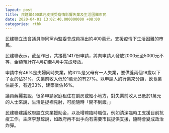 ```yaml
---
layout: post
title: 民建聯400萬元支援受疫情影響失業及生活困難市民
date: 2020-04-01 13:02:40.000000000 +08:00
categories: rthk
---
```


民建聯立法會議員聯同黨內監委會成員捐出約400萬元，支援疫情下生活困難的市民。

民建聯表示，截至昨日，共接獲1417份申請，將向申請人發放2000元至5000元不等，金額預計在4月初至4月中完成發放。

申請中有46%是夫婦同時失業，約31%是父母有一人失業，要供養兩個18歲以下子女的佔31%，失業前收入低於1萬元的有27%。以申請人的行業來分類，飲食業佔最多，有近33%，建築業佔16%。

議員蔣麗芸說，很多申請家庭租住在劏房或細小地方，對失業前收入已低於1萬元的人士來說，生活是捉襟見肘，可能隨時「開不到飯。」

民建聯建議政府設立失業援助金，以及增聘臨時職位，例如清潔臨時工支援目前抗疫工作。主席李慧琼說，如政府再不出手向有需要市民提供支援，隨時會變成政治炸彈。
